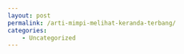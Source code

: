 ```yaml
---
layout: post
permalink: /arti-mimpi-melihat-keranda-terbang/
categories:
    - Uncategorized
---
```


